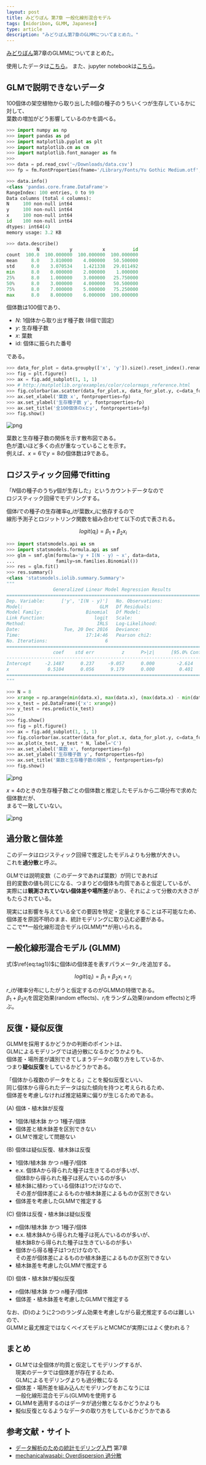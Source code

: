 ```yaml
---
layout: post
title: みどりぼん 第7章 一般化線形混合モデル
tags: [midoribon, GLMM, Japanese]
type: article
description: "みどりぼん第7章のGLMMについてまとめた。"
---
```


[みどりぼん](http://hosho.ees.hokudai.ac.jp/~kubo/ce/IwanamiBook.html)第7章のGLMMについてまとめた。

<!-- more -->

使用したデータは[こちら](http://hosho.ees.hokudai.ac.jp/~kubo/stat/iwanamibook/fig/glmm/data.csv)。
また、jupyter notebookは[こちら](https://nbviewer.jupyter.org/gist/ysk24ok/a8e91206b49fe446552ef2155af180f2)。

## GLMで説明できないデータ

100個体の架空植物から取り出した8個の種子のうちいくつが生存しているかに対して、  
葉数の増加がどう影響しているのかを調べる。


```python
>>> import numpy as np
>>> import pandas as pd
>>> import matplotlib.pyplot as plt
>>> import matplotlib.cm as cm
>>> import matplotlib.font_manager as fm
>>> 
>>> data = pd.read_csv('~/Downloads/data.csv')
>>> fp = fm.FontProperties(fname='/Library/Fonts/Yu Gothic Medium.otf', size=12)
```

``` python
>>> data.info()
<class 'pandas.core.frame.DataFrame'>
RangeIndex: 100 entries, 0 to 99
Data columns (total 4 columns):
N     100 non-null int64
y     100 non-null int64
x     100 non-null int64
id    100 non-null int64
dtypes: int64(4)
memory usage: 3.2 KB
```

```python
>>> data.describe()
           N           y           x          id
count  100.0  100.000000  100.000000  100.000000
mean     8.0    3.810000    4.000000   50.500000
std      0.0    3.070534    1.421338   29.011492
min      8.0    0.000000    2.000000    1.000000
25%      8.0    1.000000    3.000000   25.750000
50%      8.0    3.000000    4.000000   50.500000
75%      8.0    7.000000    5.000000   75.250000
max      8.0    8.000000    6.000000  100.000000
```

個体数は100個であり、

* $N$: 1個体から取り出す種子数 (8個で固定)
* $y$: 生存種子数
* $x$: 葉数
* id: 個体に振られた番号

である。

```python
>>> data_for_plot = data.groupby(['x', 'y']).size().reset_index().rename(columns={0: 'num'})
>>> fig = plt.figure()
>>> ax = fig.add_subplot(1, 1, 1)
>>> # http://matplotlib.org/examples/color/colormaps_reference.html
>>> fig.colorbar(ax.scatter(data_for_plot.x, data_for_plot.y, c=data_for_plot.num, cmap=cm.Blues))
>>> ax.set_xlabel('葉数 x', fontproperties=fp)
>>> ax.set_ylabel('生存種子数 y', fontproperties=fp)
>>> ax.set_title('全100個体のxとy', fontproperties=fp)
>>> fig.show()
```

![png](/assets/images/midoribon/07/output_2_1.png)

葉数と生存種子数の関係を示す散布図である。  
色が濃いほど多くの点が重なっていることを示す。  
例えば、$x=6$で$y=8$の個体数は9である。


## ロジスティック回帰でfitting

「$N$個の種子のうち$y$個が生存した」というカウントデータなので  
ロジスティック回帰でモデリングする。

個体$i$での種子の生存確率$q\_{i}$が葉数$x\_{i}$に依存するので  
線形予測子とロジットリンク関数を組み合わせて以下の式で表される。

$$
logit(q_{i})=\beta_{1}+\beta_{2}x_{i} \tag{1}
\label{eq:tag1}
$$

```python
>>> import statsmodels.api as sm
>>> import statsmodels.formula.api as smf
>>> glm = smf.glm(formula='y + I(N - y) ~ x', data=data,
...               family=sm.families.Binomial())
>>> res = glm.fit()
>>> res.summary()
<class 'statsmodels.iolib.summary.Summary'>
"""
                 Generalized Linear Model Regression Results                  
==============================================================================
Dep. Variable:      ['y', 'I(N - y)']   No. Observations:                  100
Model:                            GLM   Df Residuals:                       98
Model Family:                Binomial   Df Model:                            1
Link Function:                  logit   Scale:                             1.0
Method:                          IRLS   Log-Likelihood:                -322.80
Date:                Tue, 20 Dec 2016   Deviance:                       513.84
Time:                        17:14:46   Pearson chi2:                     428.
No. Iterations:                     6                                         
==============================================================================
                 coef    std err          z      P>|z|      [95.0% Conf. Int.]
------------------------------------------------------------------------------
Intercept     -2.1487      0.237     -9.057      0.000        -2.614    -1.684
x              0.5104      0.056      9.179      0.000         0.401     0.619
==============================================================================
"""
```

```python
>>> N = 8
>>> xrange = np.arange(min(data.x), max(data.x), (max(data.x) - min(data.x)) / 100)
>>> x_test = pd.DataFrame({'x': xrange})
>>> y_test = res.predict(x_test)
>>> 
>>> fig.show()
>>> fig = plt.figure()
>>> ax = fig.add_subplot(1, 1, 1)
>>> fig.colorbar(ax.scatter(data_for_plot.x, data_for_plot.y, c=data_for_plot.num, cmap=cm.Blues))
>>> ax.plot(x_test, y_test * N, label='C')
>>> ax.set_xlabel('葉数 x', fontproperties=fp)
>>> ax.set_ylabel('生存種子数 y', fontproperties=fp)
>>> ax.set_title('葉数と生存種子数の関係', fontproperties=fp)
>>> fig.show()
```

![png](/assets/images/midoribon/07/output_4_1.png)

$x=4$のときの生存種子数ごとの個体数と推定したモデルから二項分布で求めた個体数だが、  
まるで一致していない。

![png](/assets/images/midoribon/07/output_5_1.png)

## 過分散と個体差

このデータはロジスティック回帰で推定したモデルよりも分散が大きい。  
これを**過分散**と呼ぶ。

GLMでは説明変数（このデータであれば葉数）が同じであれば  
目的変数の値も同じになる、つまりどの個体も均質であると仮定しているが、  
実際には**観測されていない個体差や場所差**があり、それによって分散の大きさがもたらされている。

現実には影響を与えている全ての要因を特定・定量化することは不可能なため、  
個体差を原因不明のまま、統計モデリングに取り込む必要がある。  
ここで**一般化線形混合モデル(GLMM)**が用いられる。


## 一般化線形混合モデル (GLMM)

式($\ref{eq:tag1})$に個体$i$の個体差を表すパラメータ$r\_{i}$を追加する。  

$$
logit(q_{i})=\beta_{1}+\beta_{2}x_{i}+r_{i} \tag{2}
$$

$r\_{i}$が確率分布にしたがうと仮定するのがGLMMの特徴である。  
$\beta_{1}+\beta_{2}x_{i}$を固定効果(random effects)、$r_{i}$をランダム効果(random effects)と呼ぶ。

## 反復・疑似反復

GLMMを採用するかどうかの判断のポイントは、  
GLMによるモデリングでは過分散になるかどうかよりも、  
個体差・場所差が識別できてしまうデータの取り方をしているか、  
つまり**疑似反復**をしているかどうかである。

「個体から複数のデータをとる」ことを擬似反復といい、  
同じ個体から得られたデータは似た傾向を持つと考えられるため、  
個体差を考慮しなければ推定結果に偏りが生じるためである。

(A) 個体・植木鉢が反復

* 1個体/植木鉢 かつ 1種子/個体
* 個体差と植木鉢差を区別できない
* GLMで推定して問題ない

(B) 個体は疑似反復、植木鉢は反復

* 1個体/植木鉢 かつ n種子/個体
* e.x. 個体Aから得られた種子は生きてるのが多いが、  
  個体Bから得られた種子は死んでいるのが多い
* 植木鉢に植わっている個体は1つだけなので、  
  その差が個体差によるものか植木鉢差によるものか区別できない
* 個体差を考慮したGLMMで推定する

(C) 個体は反復・植木鉢は疑似反復

* n個体/植木鉢 かつ 1種子/個体
* e.x. 植木鉢Aから得られた種子は死んでいるのが多いが、  
  植木鉢Bから得られた種子は生きているのが多い
* 個体から得る種子は1つだけなので、  
  その差が個体差によるものか植木鉢差によるものか区別できない
* 植木鉢差を考慮したGLMMで推定する

(D) 個体・植木鉢が擬似反復

* n個体/植木鉢 かつ n種子/個体
* 個体差・植木鉢差を考慮したGLMMで推定する

なお、(D)のように2つのランダム効果を考慮しながら最尤推定するのは難しいので、  
GLMMと最尤推定ではなくベイズモデルとMCMCが実際にはよく使われる？

## まとめ

* GLMでは全個体が均質と仮定してモデリングするが、  
  現実のデータでは個体差が存在するため、  
  GLMによるモデリングよりも過分散になる
* 個体差・場所差を組み込んだモデリングをおこなうには  
  一般化線形混合モデル(GLMM)を使用する
* GLMMを適用するのはデータが過分散となるかどうかよりも
* 擬似反復となるようなデータの取り方をしているかどうかである


## 参考文献・サイト

* [データ解析のための統計モデリング入門](http://hosho.ees.hokudai.ac.jp/~kubo/ce/IwanamiBook.html) 第7章
* [mechanicalwasabi: Overdispersion 過分散](http://isewasabi.blogspot.jp/2012/05/overdispersion.html)
